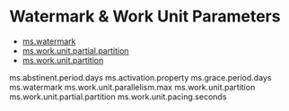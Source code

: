 # Watermark & Work Unit Parameters

- [ms.watermark](https://github.com/linkedin/data-integration-library/blob/master/docs/parameters/ms.watermark.md)
- [ms.work.unit.partial.partition](https://github.com/linkedin/data-integration-library/blob/master/docs/parameters/ms.work.unit.partial.partition.md)
- [ms.work.unit.partition](https://github.com/linkedin/data-integration-library/blob/master/docs/parameters/ms.work.unit.partition.md)

ms.abstinent.period.days
ms.activation.property
ms.grace.period.days
ms.watermark
ms.work.unit.parallelism.max
ms.work.unit.partition
ms.work.unit.partial.partition
ms.work.unit.pacing.seconds
